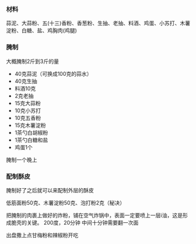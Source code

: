 ### 材料
蒜泥、大蒜粉、五(十三)香粉、香葱粉、生抽、老抽、料酒、鸡蛋、小苏打、木薯淀粉、白糖、盐、鸡胸肉(鸡腿)

### 腌制
大概腌制2斤到3斤的量
- 40克蒜泥（可换成100克的蒜水）
- 40克生抽
- 料酒10克
- 2克老抽
- 15克大蒜粉
- 10克小苏打
- 10克五香粉
- 15克木薯淀粉
- 1茶勺白胡椒粉
- 1茶勺白糖和盐
- 鸡蛋1个

腌制一个晚上

### 配制酥皮
腌制好了之后就可以来配制外层的酥皮

低筋面粉50克、木薯淀粉50克、泡打粉2克（秘决）

把腌制的肉裹上做好的炸粉，铺在空气炸锅中，表面一定要喷上一层i油，这是形成脆壳的关键。
200度，20分钟
中间十分钟需要翻一次面

出盘撒上点甘梅粉和辣椒粉开吃

